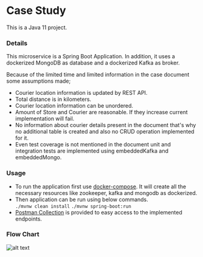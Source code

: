 # Case Study

This is a Java 11 project.

### Details

This microservice is a Spring Boot Application. In addition, it uses a dockerized MongoDB as database and a dockerized
Kafka as broker.

Because of the limited time and limited information in the case document some assumptions made;

* Courier location information is updated by REST API.
* Total distance is in kilometers.
* Courier location information can be unordered.
* Amount of Store and Courier are reasonable. If they increase current implementation will fail.
* No information about courier details present in the document that's why no additional table is created and also no
  CRUD operation implemented for it.
* Even test coverage is not mentioned in the document unit and integration tests are implemented using embeddedKafka and
  embeddedMongo.

### Usage

- To run the application first use [docker-compose](docker-compose.yaml). It will create all the necessary resources
  like
  zookeeper, kafka and mongodb as dockerized.
- Then application can be run using below commands.\
  `./mvnw clean install`
  `./mvnw spring-boot:run`
- [Postman Collection](Migros%20One.postman_collection.json) is provided to easy access to the implemented endpoints.

### Flow Chart

![alt text](https://github.com/sarpuzunkusak/migros-challange/blob/master/flow_chart.png?raw=true)